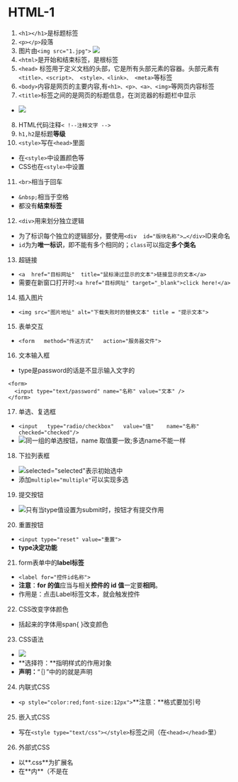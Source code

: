 # HTML-1
1. `<h1></h1>`是标题标签
2. `<p></p>`段落
3. 图片由`<img src="1.jpg">`
![](https://upload-images.jianshu.io/upload_images/6322775-c3f030a6c69f12c0.png?imageMogr2/auto-orient/strip%7CimageView2/2/w/1240)
4. `<html>`是开始和结束标签，是根标签
5. `<head>` 标签用于定义文档的头部，它是所有头部元素的容器。头部元素有`<title>、<script>、 <style>、<link>、 <meta>`等标签
6. `<body>`内容是网页的主要内容,有`<h1>、<p>、<a>、<img>`等网页内容标签
7. `<title>`标签之间的是网页的标题信息，在浏览器的标题栏中显示
- ![](https://upload-images.jianshu.io/upload_images/6322775-7ae896c295f3e7f9.png?imageMogr2/auto-orient/strip%7CimageView2/2/w/1240)
8. HTML代码注释`< !--注释文字 -->`
9. `h1,h2`是标题**等级**
10. `<style>`写在`<head>`里面
- 在`<style>`中设置颜色等
- CSS也在`<style>`中设置
11. `<br>`相当于回车
- `&nbsp;`相当于空格
- 都没有**结束标签**
12. `<div>`用来划分独立逻辑
- 为了标识每个独立的逻辑部分，要使用`<div  id="版块名称">…</div>`ID来命名
- `id`为为**唯一标识**，即不能有多个相同的；`class`可以指定**多个类名**
13. 超链接
- `<a  href="目标网址"  title="鼠标滑过显示的文本">链接显示的文本</a>`
- 需要在新窗口打开时:`<a href="目标网址" target="_blank">click here!</a>`
14. 插入图片
- `<img src="图片地址" alt="下载失败时的替换文本" title = "提示文本">`
15. 表单交互
- `<form   method="传送方式"   action="服务器文件">`
16. 文本输入框
- type是password的话是不显示输入文字的
 ```
<form>
   <input type="text/password" name="名称" value="文本" />
</form>
 ```
17. 单选、复选框
- `<input   type="radio/checkbox"   value="值"    name="名称"   checked="checked"/>`
- ![同一组的单选按钮，name 取值要一致;多选name不能一样](https://upload-images.jianshu.io/upload_images/6322775-2db49d43aade2404.png?imageMogr2/auto-orient/strip%7CimageView2/2/w/1240)
18. 下拉列表框
- ![selected="selected"表示初始选中](https://upload-images.jianshu.io/upload_images/6322775-553c5e2aa4a42bb3.png?imageMogr2/auto-orient/strip%7CimageView2/2/w/1240)
- 添加`multiple="multiple"`可以实现多选
19. 提交按钮
- ![只有当type值设置为submit时，按钮才有提交作用](https://upload-images.jianshu.io/upload_images/6322775-e9551a2583223d07.png?imageMogr2/auto-orient/strip%7CimageView2/2/w/1240)
20. 重置按钮
- `<input type="reset" value="重置">`
- **type决定功能**
21. form表单中的**label标签**
- `<label for="控件id名称">`
- **注意**：**for 的值**应当与相关**控件的 id 值**一定要**相同**。
- 作用是：点击Label标签文本，就会触发控件
22. CSS改变字体颜色
- <span></span>括起来的字体用span{ }改变颜色
23. CSS语法
- ![](https://upload-images.jianshu.io/upload_images/6322775-343ac24aabf18e55.png?imageMogr2/auto-orient/strip%7CimageView2/2/w/1240)
- **选择符：**指明样式的作用对象
- **声明：**“｛｝”中的的就是声明
24. 内联式CSS
- `<p style="color:red;font-size:12px">`**注意：**格式要加引号
25. 嵌入式CSS
- 写在`<style type="text/css"></style>`标签之间（在`<head></head>`里）
26. 外部式CSS
- 以**.css**为扩展名
- 在**<head>内**（不是在<style>标签内）使用<link>标签将css样式文件链接到HTML文件内
- `<link href="文件名" rel="stylesheet" type="text/css" />`
- `rel="stylesheet" type="text/css"` 是固定写法
27. 类选择器
- `.类选器名称{css样式代码;}`
- `<span></span>`本身没有用，但是想要为标签中的字体**单独**设置样式，就需要**“类”**来标记
28. ID选择器（不能有重复ID，不能同时设置多个样式）
- `<span id="名称"></span>`
- `#ID名称{css样式代码;}`
29. 只有子选择器可以加入红线框
30. 伪类选择符
- 鼠标滑过的位置会变色
- `标签名:hover{css样式代码;}`
31. **标签之间用空格连接表示层级关系**
32. **Label**标签
- **for**与表单的**Id**对应，作用是点击label相当于点击表单

# HTML-2

Tips：

- 为什么在`<head>`引入`<script>`不好用，因为当script引入的js需要操作节点时，`<body>`中的结构还没有读取到

- 所有容器的子元素，不设宽高的话宽度都是默认铺满的，只有高度需要自行设置，不是只有flex、grid布局才铺满
- js中**标签属性**是**大小写**的，在**html**页面要改为**短横线**分隔，但是**标签名**没有限制，用什么奇里古怪的命名方式都行
- “<input type='number'>”可以限制输入的值不能是字母或空格，你打字母空格打不上去
- “innerHTML = '字符串' ”，所有内容必须用引号包裹，如果里面是“html标签”，则会识别渲染
- html对“display：none”的元素时**不渲染**的，所以元素相关**属性值**均为**0或null**

---

> **href**是关联当前元素和引用资源之间的联系；
>
> **src**是引用资源，表示替换当前元素

> th和td不同的一点是th带加粗
>
> 页面想不跳转加#或者不写链接都可，但是#可以不刷新页面
>
> input标签：表单中的value值代表向服务器传递的数据；name是表单元素的名称，选项框都要有相同的；
>
> form标签：action表示向何处发送的地址
>
> select标签：由option标签组成，***size***属性表示的是显示行数；option中selected属性设置默认选项

![img](https://upload-images.jianshu.io/upload_images/6322775-bf4beb046ff9b398.png?imageMogr2/auto-orient/strip%7CimageView2/2/w/1240)

![img](https://upload-images.jianshu.io/upload_images/6322775-d9a21f2143555344.png?imageMogr2/auto-orient/strip%7CimageView2/2/w/1240)

把要框选的内容用label包裹

> Auto Rename Tag 标签自动补全
>
> 地址可以用#，target不能用#作为属性
>
> Ctrl+/ 注释快捷键
>
> 只有“按钮”input属性可以用value显示文字
>
> button标签：title属性可以显示悬停文字

---

div独占一行，把标签中的内容分割成块，里面什么都能放；span不换行，文本级标签，不能放p、h、ul、dl、ol、div。

div是专门为css而生的，搭配“div+css”实现各种样式，实际开发中很少使用文本标签，都是容器标签。

容器标签（同时也是块级元素）：div ul li ol dl(定义列表)

div+css只会用到很少的标签：div a span img input ul(无序列表) ol(有序列表) dl(自定义列表) 

span是行内元素，不设为block无法设置宽高

span适用于文字，会自动根据文字长度和大小改变宽高，但是当父元素设置为**flex布局**时，会将未设**宽高**的元素**自动铺满**

------

<img>标签：如果想保证图片等比例缩放，只设置width和height中的一个，剩下的宽或高页面会自适应。

dl（定义列表，用的非常多）：dt(标题)是必须的，dd非必须

<ul>和<ol>都是用<li>，<dl>使用<dt>和<dd>


------

**用什么标签不是根据样子来决定，而是根据结构(语义)，dl和div都是常用结构**

------

表格是由行组成的(行是由列组成的)，而不是由行和列组成

------

Get和Post提交的区别：

Get会以**键值对**的形式将提交的数据追加在后面，以？间隔；

Post发送的数据则是不可见

![img](https://upload-images.jianshu.io/upload_images/6322775-84a55c3bb0152139.png?imageMogr2/auto-orient/strip%7CimageView2/2/w/1240)

input属性

value在input中的作用：对于checkbox和radio来说是必须的，该值会发送至表单。对其他是默认显示内容。

placeholder跟value的不同：不会被提交表单，在获得焦点时自动消失；设置定位属性有效(position和left)，但是不能用外边距

------

用id属性的元素会在dom中自动注册，不需要getElement可以直接用id名调用节点方法

------

用在拖拽**目标**上的事件：

ondragstart - 用户开始拖动**元素**时触发

ondrag - **元素**正在拖动时触发

ondragend - 用户完成**元素**拖动后触发

用在拖拽**容器**上的事件：

ondragenter - 当被鼠标拖动的对象进入其**容器范围**内时**触发**此事件

ondragover - 当某被拖动的对象在另一对象**容器范围**内拖动时**触发**此事件

ondragleave - 当被鼠标拖动的对象离开其**容器范围**内时**触发**此事件

ondrop - 在一个拖动过程中，释放鼠标键时触发此事件

------

span标签是inline不是block，所以显示不出来图形样式

------

行内进行运算时需要加括号

------

HTML**属性名**对大小写不敏感，会统一转换成小写，在js中是驼峰式的写法在HTML中写成短横线分隔，或者统一都写成短横线

![img](https://upload-images.jianshu.io/upload_images/6322775-f07c8f6f5807509c.png?imageMogr2/auto-orient/strip%7CimageView2/2/w/1240)

## html的加载顺序

- 解析html结构 -> 加载外部脚本和样式表文件 -> 解析并执行脚本代码 -> 构造html dom模型 -> 加载图片等外部文件 -> 页面加载完毕。

-  html文件从上至下读取，如果“head”中外部引入文件读取慢，则会发生“js阻塞”，只有等前一个文件/服务器读取完才能执行后面的操作

  解决办法：

  - 使用 v-cloak指令<div **v-cloak**>{{msg}}</div>；这个指令保持在元素上知道关联实例结束编译
  - 使用 v-html指令 <div v-html='msg'></div>
  - 使用 v-text指令 <div v-text='msg'></div>
  - 使用template标签将需要渲染的 html 包起来；template标签 是一种用于保存客户端内容的机制，该内容在页面加载时不被渲染，但可以在运行时使用JavaScript进行实例化。

## HTML全局属性(可以与所有元素一起使用)

- title：为元素标签添加鼠标**悬停信息**

- data-*：搭配 `getAttribute(' ')`方法 来获得标签上的自定义 `data-*` 属性；

  - 通过JS中 `dataset.后缀名` 设置/setAttribute('data-*'，值)

  - 或者通过JQ中 `data('后缀名')`方法 设置

- draggable：链接和图像默认是可拖动的

- 其他的还有style和class等

## 取值类型

  1、·**<input type="checkbox/radio">**·值存在dom节点的·**checked**·属性中

  2、·**<input type="text">**·值存在dom节点的·**value**·属性中

  3、·**<input type="text">**·值存在dom节点的·**files**·属性中，是个类似数组的·**只读**·类型，不具有数组常用的那些方法，只能用for循环遍历取出里面的对象，添加到自定义数组中，展示和上传文件时使用自定义数组

## 标签修改原样式

- [<ul>]()：`<ul>`默认有`padding`和`margin`属性，将这两者设为0即可
  - 列表默认垂直排列，可以在`<ul>`样式设置==flex布局==来横向排列
- [<li>]()：前带有小圆点，用`list-style`CSS属性设置清除

## 表格

- `<tr>`表示行
- `<td>`表示一行中的列
  - `<td>`标签属性[colspan]()：合并列。例：`<td colspan="2">`当前列占2格
  - [rowspan]()：合并行。例：`<td rowspan="2">`当前行占2格
  - [vertical-align]()：CSS属性。只有在td中才能居中所有子元素，对于其他标签只会作用于文字

## 表单

- `<form>`标签属性[action="url"]()：将包裹范围内带name属性的元素值通过地址栏方式提交
  - 提交的数据格式`url?name1=xxx&name2=xxx`
- 点击`<input type="submit"`才会提交
- `<input name="mima">`才会将值提交

## 标签细节

- [input]()：==value==即使在HTML写死，在==页面修改==时获取到的也是==当前输入值==
  - [text-align]()：CSS样式。可以调整输入内容位置
  - [readonly]()：标签属性。输入框变成只读，可选中但不能输入
  - ==type="file"==：display：none也可以触发
  - 虽然不同type时获取input节点取的字段不同，但是input节点上有所有不同类型的字段
  
- `<!Doctype HTML>`就是==文档声明==，用来告诉浏览器当前网页版本

- `<meta>`表示声明==字符集==，只有用正确的字符集去==解码==，才不会出现乱码

  - ==content==属性：设备被搜索时的关键词(百度搜索、爬虫可用)。`<meta content="购物,前端">`

- `<html lang="zh-CN">`：屏蔽chrome浏览器默认提示翻译弹窗

- [超链接]()：使用==id==属性给元素打上标记，再用`<a href="#ID">`就可以==跳转==到对应的==元素位置==

  - 可以用==click( )==方法触发超链接的==href==，即使超链接==不显示也可以触发==，可以隐藏超链接，用替换的样式

- ==上标、下标==

  ![img](https://upload-images.jianshu.io/upload_images/6322775-c743b6a11f347c74.png?imageMogr2/auto-orient/strip%7CimageView2/2/w/1240)

- `<pre/>`：放入预先格式化的文本。==保留空格==和==换行符==

  
